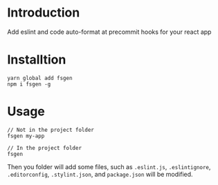 # Introduction
Add eslint and code auto-format at precommit hooks for your react app

# Installtion
```
yarn global add fsgen
npm i fsgen -g
```
# Usage
```
// Not in the project folder
fsgen my-app

// In the project folder
fsgen
```

Then you folder will add some files, such as `.eslint.js`, `.eslintignore`, `.editorconfig`, `.stylint.json`, and `package.json` will be modified.
